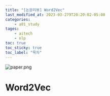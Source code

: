 ```yaml
---
title: "[논문리뷰] Word2Vec"
last_modified_at: 2023-03-279T20:20:02-05:00
categories:
    - a01_study
tages:
    - aitech
    - nlp
toc: true
toc_sticky: true
toc_label: "목차"
---
```


![paper.png](../../../image/paper.png)

# Word2Vec